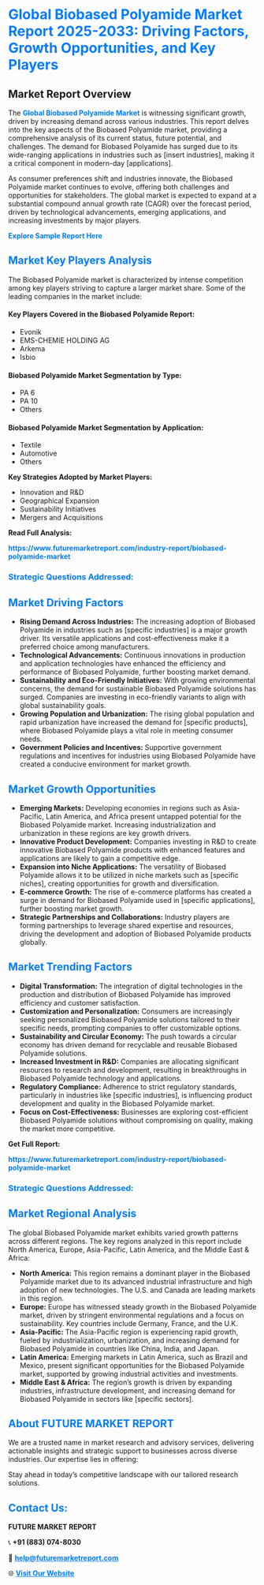 <h1 style="color: #007BFF;">Global Biobased Polyamide Market Report 2025-2033: Driving Factors, Growth Opportunities, and Key Players</h1>

<section id="overview">
<h2>Market Report Overview</h2>
<p>The <a href="https://www.futuremarketreport.com/industry-report/biobased-polyamide-market" style="color: #007BFF; text-decoration: none;"><strong>Global Biobased Polyamide Market</strong></a> is witnessing significant growth, driven by increasing demand across various industries. This report delves into the key aspects of the Biobased Polyamide market, providing a comprehensive analysis of its current status, future potential, and challenges. The demand for Biobased Polyamide has surged due to its wide-ranging applications in industries such as [insert industries], making it a critical component in modern-day [applications].</p>
<p>As consumer preferences shift and industries innovate, the Biobased Polyamide market continues to evolve, offering both challenges and opportunities for stakeholders. The global market is expected to expand at a substantial compound annual growth rate (CAGR) over the forecast period, driven by technological advancements, emerging applications, and increasing investments by major players.</p>
</section>

<section id="overview">
<p><a href="https://www.futuremarketreport.com/request-sample/reportId=114512" style="color: #007BFF; text-decoration: none;"><strong>Explore Sample Report Here</strong></a></p>
</section>

<section id="key-players">
<h2 style="color: #007BFF;">Market Key Players Analysis</h2>
<p>The Biobased Polyamide market is characterized by intense competition among key players striving to capture a larger market share. Some of the leading companies in the market include:</p>
<h4>Key Players Covered in the Biobased Polyamide Report:</h4>
<ul><li>Evonik</li><li>EMS-CHEMIE HOLDING AG</li><li>Arkema</li><li>Isbio</li></ul>
<h4>Biobased Polyamide Market Segmentation by Type:</h4>
<ul><li>PA 6</li><li>PA 10</li><li>Others</li></ul>

<h4>Biobased Polyamide Market Segmentation by Application:</h4>
<ul><li>Textile</li><li>Automotive</li><li>Others</li></ul>
<p><strong>Key Strategies Adopted by Market Players:</strong></p>
<ul>
<li>Innovation and R&D</li>
<li>Geographical Expansion</li>
<li>Sustainability Initiatives</li>
<li>Mergers and Acquisitions</li>
</ul>
</section>

<section>
<p><strong>Read Full Analysis: </strong></p><a href="https://www.futuremarketreport.com/industry-report/biobased-polyamide-market" style="color: #007BFF; text-decoration: none;"><strong>https://www.futuremarketreport.com/industry-report/biobased-polyamide-market</strong></a>
<h3 style="color: #007BFF;">Strategic Questions Addressed:</h3>
</section>

<section id="driving-factors">
<h2 style="color: #007BFF;">Market Driving Factors</h2>
<ul>
<li><strong>Rising Demand Across Industries:</strong> The increasing adoption of Biobased Polyamide in industries such as [specific industries] is a major growth driver. Its versatile applications and cost-effectiveness make it a preferred choice among manufacturers.</li>
<li><strong>Technological Advancements:</strong> Continuous innovations in production and application technologies have enhanced the efficiency and performance of Biobased Polyamide, further boosting market demand.</li>
<li><strong>Sustainability and Eco-Friendly Initiatives:</strong> With growing environmental concerns, the demand for sustainable Biobased Polyamide solutions has surged. Companies are investing in eco-friendly variants to align with global sustainability goals.</li>
<li><strong>Growing Population and Urbanization:</strong> The rising global population and rapid urbanization have increased the demand for [specific products], where Biobased Polyamide plays a vital role in meeting consumer needs.</li>
<li><strong>Government Policies and Incentives:</strong> Supportive government regulations and incentives for industries using Biobased Polyamide have created a conducive environment for market growth.</li>
</ul>
</section>

<section id="growth-opportunities">
<h2 style="color: #007BFF;">Market Growth Opportunities</h2>
<ul>
<li><strong>Emerging Markets:</strong> Developing economies in regions such as Asia-Pacific, Latin America, and Africa present untapped potential for the Biobased Polyamide market. Increasing industrialization and urbanization in these regions are key growth drivers.</li>
<li><strong>Innovative Product Development:</strong> Companies investing in R&D to create innovative Biobased Polyamide products with enhanced features and applications are likely to gain a competitive edge.</li>
<li><strong>Expansion into Niche Applications:</strong> The versatility of Biobased Polyamide allows it to be utilized in niche markets such as [specific niches], creating opportunities for growth and diversification.</li>
<li><strong>E-commerce Growth:</strong> The rise of e-commerce platforms has created a surge in demand for Biobased Polyamide used in [specific applications], further boosting market growth.</li>
<li><strong>Strategic Partnerships and Collaborations:</strong> Industry players are forming partnerships to leverage shared expertise and resources, driving the development and adoption of Biobased Polyamide products globally.</li>
</ul>
</section>

<section id="trending-factors">
<h2 style="color: #007BFF;">Market Trending Factors</h2>
<ul>
<li><strong>Digital Transformation:</strong> The integration of digital technologies in the production and distribution of Biobased Polyamide has improved efficiency and customer satisfaction.</li>
<li><strong>Customization and Personalization:</strong> Consumers are increasingly seeking personalized Biobased Polyamide solutions tailored to their specific needs, prompting companies to offer customizable options.</li>
<li><strong>Sustainability and Circular Economy:</strong> The push towards a circular economy has driven demand for recyclable and reusable Biobased Polyamide solutions.</li>
<li><strong>Increased Investment in R&D:</strong> Companies are allocating significant resources to research and development, resulting in breakthroughs in Biobased Polyamide technology and applications.</li>
<li><strong>Regulatory Compliance:</strong> Adherence to strict regulatory standards, particularly in industries like [specific industries], is influencing product development and quality in the Biobased Polyamide market.</li>
<li><strong>Focus on Cost-Effectiveness:</strong> Businesses are exploring cost-efficient Biobased Polyamide solutions without compromising on quality, making the market more competitive.</li>
</ul>
</section>

<section>
<p><strong>Get Full Report: </strong></p><a href="https://www.futuremarketreport.com/industry-report/biobased-polyamide-market" style="color: #007BFF; text-decoration: none;"><strong>https://www.futuremarketreport.com/industry-report/biobased-polyamide-market</strong></a>
<h3 style="color: #007BFF;">Strategic Questions Addressed:</h3>
</section>


<section id="regional-analysis">
<h2 style="color: #007BFF;">Market Regional Analysis</h2>
<p>The global Biobased Polyamide market exhibits varied growth patterns across different regions. The key regions analyzed in this report include North America, Europe, Asia-Pacific, Latin America, and the Middle East & Africa:</p>
<ul>
<li><strong>North America:</strong> This region remains a dominant player in the Biobased Polyamide market due to its advanced industrial infrastructure and high adoption of new technologies. The U.S. and Canada are leading markets in this region.</li>
<li><strong>Europe:</strong> Europe has witnessed steady growth in the Biobased Polyamide market, driven by stringent environmental regulations and a focus on sustainability. Key countries include Germany, France, and the U.K.</li>
<li><strong>Asia-Pacific:</strong> The Asia-Pacific region is experiencing rapid growth, fueled by industrialization, urbanization, and increasing demand for Biobased Polyamide in countries like China, India, and Japan.</li>
<li><strong>Latin America:</strong> Emerging markets in Latin America, such as Brazil and Mexico, present significant opportunities for the Biobased Polyamide market, supported by growing industrial activities and investments.</li>
<li><strong>Middle East & Africa:</strong> The region’s growth is driven by expanding industries, infrastructure development, and increasing demand for Biobased Polyamide in sectors like [specific sectors].</li>
</ul>
</section>

<footer>
<h2 style="color: #007BFF;">About FUTURE MARKET REPORT</h2>
<p>We are a trusted name in market research and advisory services, delivering actionable insights and strategic support to businesses across diverse industries. Our expertise lies in offering:</p>

<p>Stay ahead in today’s competitive landscape with our tailored research solutions.</p>

<h2 style="color: #007BFF;">Contact Us:</h2>
<p><strong>FUTURE MARKET REPORT</strong></p>
<p>📞 <strong>+91 (883) 074-8030</strong></p>
<p>📧 <strong><a href="mailto:help@futuremarketreport.com" style="color: #007BFF;">help@futuremarketreport.com</a></strong></p>
<p>🌐 <strong><a href="https://www.futuremarketreport.com/" style="color: #007BFF;">Visit Our Website</a></strong></p>
</footer>